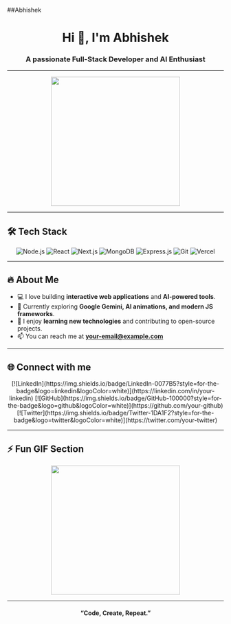 ##Abhishek
<div align="center">
  <h1>Hi 👋, I'm Abhishek</h1>
  <h3>A passionate Full-Stack Developer and AI Enthusiast</h3>
</div>

---

<div align="center">
  <img src="https://media.giphy.com/media/3o7aD2saalBwwftBIY/giphy.gif" width="300"/>
</div>

---

## 🛠️ Tech Stack

<div align="center">

![Node.js](https://img.shields.io/badge/Node.js-339933?style=for-the-badge&logo=node.js&logoColor=white)
![React](https://img.shields.io/badge/React-20232A?style=for-the-badge&logo=react&logoColor=61DAFB)
![Next.js](https://img.shields.io/badge/Next.js-000000?style=for-the-badge&logo=next.js&logoColor=white)
![MongoDB](https://img.shields.io/badge/MongoDB-47A248?style=for-the-badge&logo=mongodb&logoColor=white)
![Express.js](https://img.shields.io/badge/Express.js-000000?style=for-the-badge&logo=express&logoColor=white)
![Git](https://img.shields.io/badge/Git-F05032?style=for-the-badge&logo=git&logoColor=white)
![Vercel](https://img.shields.io/badge/Vercel-000000?style=for-the-badge&logo=vercel&logoColor=white)

</div>

---

## 🔥 About Me

- 💻 I love building **interactive web applications** and **AI-powered tools**.  
- 🌱 Currently exploring **Google Gemini, AI animations, and modern JS frameworks**.  
- 🎯 I enjoy **learning new technologies** and contributing to open-source projects.  
- 📫 You can reach me at **[your-email@example.com](mailto:your-email@example.com)**  

---

## 🌐 Connect with me

<div align="center">
  [![LinkedIn](https://img.shields.io/badge/LinkedIn-0077B5?style=for-the-badge&logo=linkedin&logoColor=white)](https://linkedin.com/in/your-linkedin)
  [![GitHub](https://img.shields.io/badge/GitHub-100000?style=for-the-badge&logo=github&logoColor=white)](https://github.com/your-github)
  [![Twitter](https://img.shields.io/badge/Twitter-1DA1F2?style=for-the-badge&logo=twitter&logoColor=white)](https://twitter.com/your-twitter)
</div>

---

## ⚡ Fun GIF Section

<div align="center">
  <img src="https://media.giphy.com/media/26u4b45b8KlgAB7iM/giphy.gif" width="300"/>
</div>

---

<div align="center">
  <h4>“Code, Create, Repeat.”</h4>
</div>
